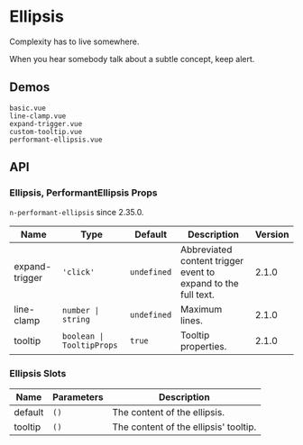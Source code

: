 # Ellipsis

Complexity has to live somewhere.

When you hear somebody talk about a subtle concept, keep alert.

## Demos

```demo
basic.vue
line-clamp.vue
expand-trigger.vue
custom-tooltip.vue
performant-ellipsis.vue
```

## API

### Ellipsis, PerformantEllipsis Props

`n-performant-ellipsis` since 2.35.0.

| Name | Type | Default | Description | Version |
| --- | --- | --- | --- | --- |
| expand-trigger | `'click'` | `undefined` | Abbreviated content trigger event to expand to the full text. | 2.1.0 |
| line-clamp | `number \| string` | `undefined` | Maximum lines. | 2.1.0 |
| tooltip | `boolean \| TooltipProps` | `true` | Tooltip properties. | 2.1.0 |

### Ellipsis Slots

| Name    | Parameters | Description                           |
| ------- | ---------- | ------------------------------------- |
| default | `()`       | The content of the ellipsis.          |
| tooltip | `()`       | The content of the ellipsis' tooltip. |
